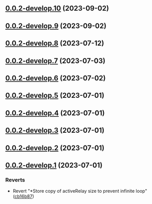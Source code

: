 ## [0.0.2-develop.10](https://git.lumeweb.com/LumeWeb/hyperswarm-web/compare/v0.0.2-develop.9...v0.0.2-develop.10) (2023-09-02)

## [0.0.2-develop.9](https://git.lumeweb.com/LumeWeb/hyperswarm-web/compare/v0.0.2-develop.8...v0.0.2-develop.9) (2023-09-02)

## [0.0.2-develop.8](https://git.lumeweb.com/LumeWeb/hyperswarm-web/compare/v0.0.2-develop.7...v0.0.2-develop.8) (2023-07-12)

## [0.0.2-develop.7](https://git.lumeweb.com/LumeWeb/hyperswarm-web/compare/v0.0.2-develop.6...v0.0.2-develop.7) (2023-07-03)

## [0.0.2-develop.6](https://git.lumeweb.com/LumeWeb/hyperswarm-web/compare/v0.0.2-develop.5...v0.0.2-develop.6) (2023-07-02)

## [0.0.2-develop.5](https://git.lumeweb.com/LumeWeb/hyperswarm-web/compare/v0.0.2-develop.4...v0.0.2-develop.5) (2023-07-01)

## [0.0.2-develop.4](https://git.lumeweb.com/LumeWeb/hyperswarm-web/compare/v0.0.2-develop.3...v0.0.2-develop.4) (2023-07-01)

## [0.0.2-develop.3](https://git.lumeweb.com/LumeWeb/hyperswarm-web/compare/v0.0.2-develop.2...v0.0.2-develop.3) (2023-07-01)

## [0.0.2-develop.2](https://git.lumeweb.com/LumeWeb/hyperswarm-web/compare/v0.0.2-develop.1...v0.0.2-develop.2) (2023-07-01)

## [0.0.2-develop.1](https://git.lumeweb.com/LumeWeb/hyperswarm-web/compare/v0.0.1...v0.0.2-develop.1) (2023-07-01)


### Reverts

* Revert "*Store copy of activeRelay size to prevent infinite loop" ([cb16b87](https://git.lumeweb.com/LumeWeb/hyperswarm-web/commit/cb16b87b73e104aa2e6ad3dad1b827cb0a85243a))
